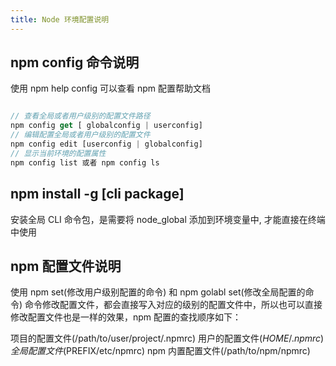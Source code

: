 ```yaml
---
title: Node 环境配置说明
---
```

## npm config 命令说明

使用 npm help config 可以查看 npm 配置帮助文档

```javascript

// 查看全局或者用户级别的配置文件路径
npm config get [ globalconfig | userconfig]
// 编辑配置全局或者用户级别的配置文件
npm config edit [userconfig | globalconfig]
// 显示当前环境的配置属性
npm config list 或者 npm config ls

```

## npm install -g [cli package]

安装全局 CLI 命令包，是需要将 node_global 添加到环境变量中, 才能直接在终端中使用

## npm 配置文件说明
使用 npm set(修改用户级别配置的命令) 和 npm golabl set(修改全局配置的命令) 命令修改配置文件，都会直接写入对应的级别的配置文件中，所以也可以直接修改配置文件也是一样的效果，npm 配置的查找顺序如下：

项目的配置文件(/path/to/user/project/.npmrc)
用户的配置文件($HOME/.npmrc)
全局配置文件($PREFIX/etc/npmrc)
npm 内置配置文件(/path/to/npm/npmrc)